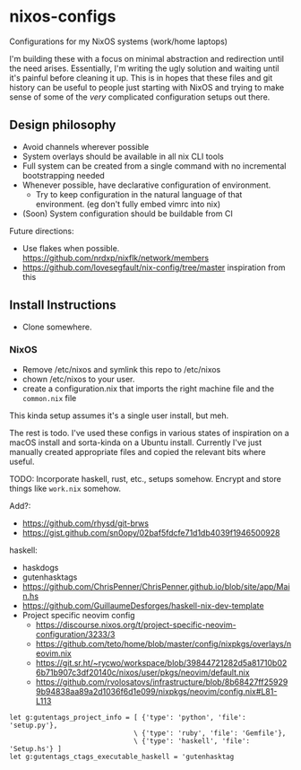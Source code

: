 # nixos-configs

Configurations for my NixOS systems (work/home laptops)

I'm building these with a focus on minimal abstraction and redirection until the need arises.
Essentially, I'm writing the ugly solution and waiting until it's painful before cleaning it up.
This is in hopes that these files and git history can be useful to people just starting with NixOS and trying to make sense of some of the _very_ complicated configuration setups out there.

## Design philosophy

- Avoid channels wherever possible
- System overlays should be available in all nix CLI tools
- Full system can be created from a single command with no incremental bootstrapping needed
- Whenever possible, have declarative configuration of environment.
  - Try to keep configuration in the natural language of that environment. (eg don't fully embed vimrc into nix)
- (Soon) System configuration should be buildable from CI

Future directions:

- Use flakes when possible. https://github.com/nrdxp/nixflk/network/members
- https://github.com/lovesegfault/nix-config/tree/master inspiration from this

## Install Instructions

- Clone somewhere.

### NixOS

- Remove /etc/nixos and symlink this repo to /etc/nixos
- chown /etc/nixos to your user.
- create a configuration.nix that imports the right machine file and the `common.nix` file

This kinda setup assumes it's a single user install, but meh.

The rest is todo. I've used these configs in various states of inspiration on a macOS install and sorta-kinda on a Ubuntu install.
Currently I've just manually created appropriate files and copied the relevant bits where useful.

TODO: Incorporate haskell, rust, etc., setups somehow. Encrypt and store things like `work.nix` somehow.

Add?:

- <https://github.com/rhysd/git-brws>
- <https://gist.github.com/sn0opy/02baf5fdcfe71d1db4039f1946500928>

haskell:

- haskdogs
- gutenhasktags
- <https://github.com/ChrisPenner/ChrisPenner.github.io/blob/site/app/Main.hs>
- <https://github.com/GuillaumeDesforges/haskell-nix-dev-template>
- Project specific neovim config
  - <https://discourse.nixos.org/t/project-specific-neovim-configuration/3233/3>
  - <https://github.com/teto/home/blob/master/config/nixpkgs/overlays/neovim.nix>
  - <https://git.sr.ht/~rycwo/workspace/blob/39844721282d5a81710b026b71b907c3df20140c/nixos/user/pkgs/neovim/default.nix>
  - <https://github.com/rvolosatovs/infrastructure/blob/8b68427ff259299b94838aa89a2d1036f6d1e099/nixpkgs/neovim/config.nix#L81-L113>

```vim
let g:gutentags_project_info = [ {'type': 'python', 'file': 'setup.py'},
                               \ {'type': 'ruby', 'file': 'Gemfile'},
                               \ {'type': 'haskell', 'file': 'Setup.hs'} ]
let g:gutentags_ctags_executable_haskell = 'gutenhasktag
```
